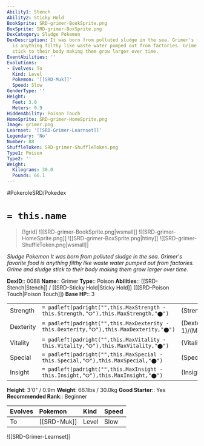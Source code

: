 ```yaml
---
Ability1: Stench
Ability2: Sticky Hold
BookSprite: SRD-grimer-BookSprite.png
BoxSprite: SRD-grimer-BoxSprite.png
DexCategory: Sludge Pokemon
DexDescription: It was born from polluted sludge in the sea. Grimer's favorite food
  is anything filthy like waste water pumped out from factories. Grime and sludge
  stick to their body making them grow larger over time.
EventAbilities: ''
Evolutions:
- Evolves: To
  Kind: Level
  Pokemon: '[[SRD-Muk]]'
  Speed: Slow
GenderType: ''
Height:
  Feet: 3.0
  Meters: 0.9
HiddenAbility: Poison Touch
HomeSprite: SRD-grimer-HomeSprite.png
Image: grimer.png
Learnset: '[[SRD-Grimer-Learnset]]'
Legendary: 'No'
Number: 88
ShuffleToken: SRD-grimer-ShuffleToken.png
Type1: Poison
Type2: ''
Weight:
  Kilograms: 30.0
  Pounds: 66.1
---
```


#PokeroleSRD/Pokedex

# `= this.name`

> [!grid]
> ![[SRD-grimer-BookSprite.png|wsmall]]
> ![[SRD-grimer-HomeSprite.png]]
> ![[SRD-grimer-BoxSprite.png|htiny]]
> ![[SRD-grimer-ShuffleToken.png|wsmall]]


*Sludge Pokemon*
*It was born from polluted sludge in the sea. Grimer's favorite food is anything filthy like waste water pumped out from factories. Grime and sludge stick to their body making them grow larger over time.*

**DexID**:: 0088
**Name**:: Grimer
**Type**:: Poison
**Abilities**:: [[SRD-Stench|Stench]] / [[SRD-Sticky Hold|Sticky Hold]] ([[SRD-Poison Touch|Poison Touch]])
**Base HP**:: 3

|           |                                                                                        |                                          |
| --------- | -------------------------------------------------------------------------------------- | ---------------------------------------- |
| Strength  | `= padleft(padright("",this.MaxStrength - this.Strength,"⭘"),this.MaxStrength,"⬤")`    | (Strength::2)/(MaxStrength::5)   |
| Dexterity | `= padleft(padright("",this.MaxDexterity - this.Dexterity,"⭘"),this.MaxDexterity,"⬤")` | (Dexterity:: 1)/(MaxDexterity::3) |
| Vitality  | `= padleft(padright("",this.MaxVitality - this.Vitality,"⭘"),this.MaxVitality,"⬤")`    | (Vitality::2)/(MaxVitality::4)   |
| Special   | `= padleft(padright("",this.MaxSpecial - this.Special,"⭘"),this.MaxSpecial,"⬤")`       | (Special::1)/(MaxSpecial::3)     |
| Insight   | `= padleft(padright("",this.MaxInsight - this.Insight,"⭘"),this.MaxInsight,"⬤")`       | (Insight::2)/(MaxInsight::4)     |

**Height**: 3'0" / 0.9m
**Weight**: 66.1lbs / 30.0kg
**Good Starter**:: Yes
**Recommended Rank**:: Beginner

| Evolves   | Pokemon     | Kind   | Speed   |
|:----------|:------------|:-------|:--------|
| To        | [[SRD-Muk]] | Level  | Slow    |

![[SRD-Grimer-Learnset]]